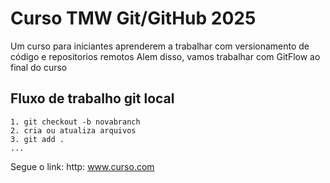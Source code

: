 # Curso TMW Git/GitHub 2025
Um curso para iniciantes aprenderem a trabalhar com versionamento de código e repositorios remotos 
Alem disso, vamos trabalhar com GitFlow ao final do curso 


## Fluxo de trabalho git local

    1. git checkout -b novabranch
    2. cria ou atualiza arquivos
    3. git add .
    ...

Segue o link: http: www.curso.com